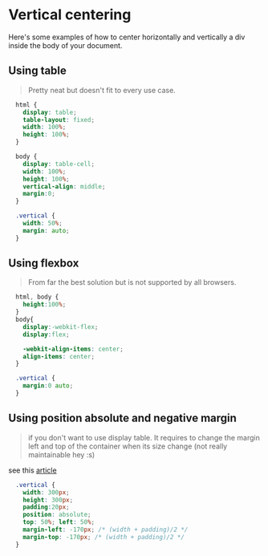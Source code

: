 # Vertical centering

Here's some examples of how to center horizontally and vertically a div inside the body of your document.

## Using table

  > Pretty neat but doesn't fit to every use case.

```css
  html {
    display: table;
    table-layout: fixed;
    width: 100%; 
    height: 100%;
  }

  body {  
    display: table-cell;  
    width: 100%; 
    height: 100%;
    vertical-align: middle;
    margin:0;
  }

  .vertical {
    width: 50%;
    margin: auto;
  }
```

## Using flexbox

  > From far the best solution but is not supported by all browsers.

```css
  html, body {
    height:100%;
  }
  body{
    display:-webkit-flex;
    display:flex;

    -webkit-align-items: center;
    align-items: center;
  }

  .vertical {
    margin:0 auto;
  }
```

## Using position absolute and negative margin

  > if you don't want to use display table. It requires to change the margin left and top of the container when its size change (not really maintainable hey :s) 

see this [article](http://coding.smashingmagazine.com/2013/08/09/absolute-horizontal-vertical-centering-css/)

```css
  .vertical {
    width: 300px;
    height: 300px;
    padding:20px;
    position: absolute;
    top: 50%; left: 50%;
    margin-left: -170px; /* (width + padding)/2 */
    margin-top: -170px; /* (width + padding)/2 */
  }

```